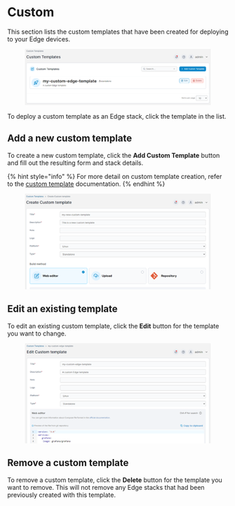 # Custom

This section lists the custom templates that have been created for deploying to your Edge devices.

<figure><img src="../../../.gitbook/assets/2.20-edge-templates-custom-list.png" alt=""><figcaption></figcaption></figure>

To deploy a custom template as an Edge stack, click the template in the list.

## Add a new custom template

To create a new custom template, click the **Add Custom Template** button and fill out the resulting form and stack details.

{% hint style="info" %}
For more detail on custom template creation, refer to the [custom template](../../docker/templates/custom.md#creating-a-new-custom-template) documentation.
{% endhint %}

<figure><img src="../../../.gitbook/assets/2.20-edge-templates-custom-add.png" alt=""><figcaption></figcaption></figure>

## Edit an existing template

To edit an existing custom template, click the **Edit** button for the template you want to change.&#x20;

<figure><img src="../../../.gitbook/assets/2.20-edge-templates-custom-edit.png" alt=""><figcaption></figcaption></figure>

## Remove a custom template

To remove a custom template, click the **Delete** button for the template you want to remove. This will not remove any Edge stacks that had been previously created with this template.&#x20;
